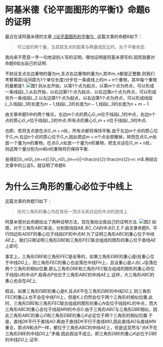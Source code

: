 ﻿# 阿基米德《论平面图形的平衡1》命题6的证明
最近在读阿基米德的文章[《论平面图形的平衡1》](/the-works-of-archimedes/on-the-equilibrium-of-planes-1/论平面图形的平衡1.pdf).这篇文章的命题6如下：

>  可公度的两个量，当其距支点的距离与两量成反比时，处于平衡状态.

我向来不愿意一字一句地读别人写的证明，哪怕证明是阿基米德写的.因而我要对命题6给出自己的证明.

不妨设支点左边重物的量为$m$,支点右边重物的量为$n$,其中$m,n$都是正整数.则我们考察等距(设间距为$1$个单位长度)分步在一条直线上的$m+n$个重物，其中每个重物的量都是$1$.
![图1](/the-works-of-archimedes/on-the-equilibrium-of-planes-1/1.png)
则从左开始，以第$1$个点为起点，以第$m$个点为终点，可以形成一条线段$L\_1$.从右开始，以右边第$1$个点为起点，以右边第$n$个点为终点，可以形成另外一条线段$L\_2$.以左边第$1$个点为起点，以右边第$1$个点为终点，可以形成线段$L\_3$.线段$L\_1$的长度为$m-1$,线段$L\_2$的长度为$n-1$,线段$L\_{3}$的长度为$n+m-1$.

由文章命题$5$中的两个推论，左边$m$个点的质心$G\_m$位于线段$L\_1$的中点，右边$n$个点的质心$G\_n$位于线段$L\_2$的中点.所有点的重心$G\_{m+n}$位于线段$L\_3$的中点.

也即，若将支点放在点$G\_{m+n}$处，所有点都将保持平衡.由于左边$m$个点的质心位于$G\_m$,右边$n$个点的质心位于$G\_n$,因此把这$m+n$个点全部撤掉，转而在点$G\_m$处放一个量为$m$的重物，在点$G\_n$处放一个量为$n$的重物，把支点设在$G\_{m+n}$处，则这两个量分别为$m$和$n$的重物将仍保持平衡.

易得$|G\_mG\_{m+n}|:|G\_nG\_{m+n}|=\frac{n}{2}:\frac{m}{2}=n: m$.再结合文章中的公设5，就证明了命题6.

# 为什么三角形的重心必位于中线上
这篇文章的命题13如下：

>任何三角形的重心均在其任一顶点与其对边的中点的连线上.

阿基米德对此命题给出了两种证明方法，现在我给出我自己的证明方法.
![图2](/the-works-of-archimedes/on-the-equilibrium-of-planes-1/2.png)
如图，对于三角形$ABC$来说，分别取线段$AB,BC,CA$的中点$D,E,F$.由文章命题9，平行四边形$ADEF$的重心位于线段$DF$的中点$M$.为了证明三角形$ABC$的重心位于中线$AE$上，我们只用证明三角形$DBE$和三角形$FEC$联合组成的图形的重心位于直线$AE$上即可.

事实上，三角形$DBE$和三角形$FEC$是全等的，如果三角形$DBE$的重心是$I$且重心位于中线$DG$上，则三角形$FEC$的重心也会落在中线$FH$上，且设重心是$J$.点$I,J$会落在两个三角形的相似位置.那么三角形$DBE$和三角形$FEC$联合组成的图形的重心将位于线段$IJ$的中点$P$.易得点$P$也位于三角形$ABC$的中线$AE$上.这样，大三角形$ABC$的重心也会在$AE$上.

假设，如果三角形$DBE$的重心是$K$,且点$K$不在三角形$DBE$的中线$DG$上.则三角形$FEC$的重心$L$也不会在中线$FH$上，但是$K,L$仍然会位于两个三角形的相似位置.此时，三角形$DBE$和三角形$FEC$联合组成的图形的重心$N$会位于线段$KL$的中点，而大三角形$ABC$的重心会位于线段$MN$的中点$O$.由于三角形$ABC$与三角形$DBE$相似，因此三角形$ABC$的重心$O$和三角形$DBE$的重心$K$必定位于两个三角形的相似位置.于是，直线$DK$平行于直线$AO$.再由于直线$DK$平行于直线$MO$,因此直线$AO$与直线$MN$重合，即点$N$和点$P$一样，都位于三角形$ABC$的中线$AE$上，但是这显然与“点$K$不在三角形$DBE$的中线$DG$上”矛盾.因此假设不成立，即三角形$DBE$的重心$K$必位于$DBE$的中线$DG$上.证毕.